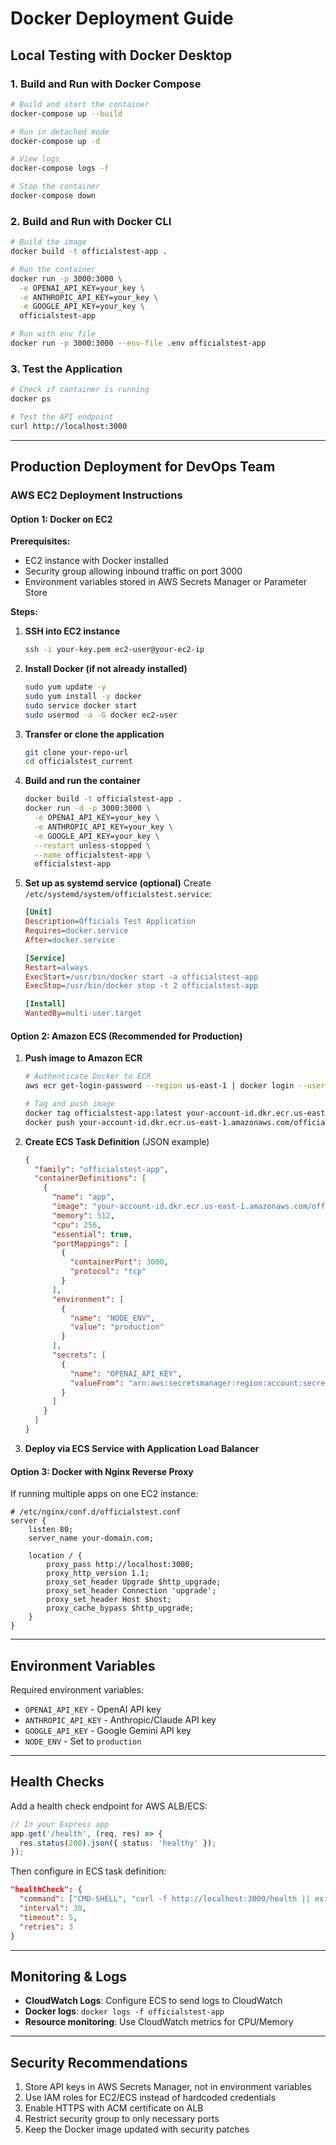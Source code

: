 # Docker Deployment Guide

## Local Testing with Docker Desktop

### 1. Build and Run with Docker Compose
```bash
# Build and start the container
docker-compose up --build

# Run in detached mode
docker-compose up -d

# View logs
docker-compose logs -f

# Stop the container
docker-compose down
```

### 2. Build and Run with Docker CLI
```bash
# Build the image
docker build -t officialstest-app .

# Run the container
docker run -p 3000:3000 \
  -e OPENAI_API_KEY=your_key \
  -e ANTHROPIC_API_KEY=your_key \
  -e GOOGLE_API_KEY=your_key \
  officialstest-app

# Run with env file
docker run -p 3000:3000 --env-file .env officialstest-app
```

### 3. Test the Application
```bash
# Check if container is running
docker ps

# Test the API endpoint
curl http://localhost:3000
```

---

## Production Deployment for DevOps Team

### AWS EC2 Deployment Instructions

#### Option 1: Docker on EC2

**Prerequisites:**
- EC2 instance with Docker installed
- Security group allowing inbound traffic on port 3000
- Environment variables stored in AWS Secrets Manager or Parameter Store

**Steps:**

1. **SSH into EC2 instance**
   ```bash
   ssh -i your-key.pem ec2-user@your-ec2-ip
   ```

2. **Install Docker (if not already installed)**
   ```bash
   sudo yum update -y
   sudo yum install -y docker
   sudo service docker start
   sudo usermod -a -G docker ec2-user
   ```

3. **Transfer or clone the application**
   ```bash
   git clone your-repo-url
   cd officialstest_current
   ```

4. **Build and run the container**
   ```bash
   docker build -t officialstest-app .
   docker run -d -p 3000:3000 \
     -e OPENAI_API_KEY=your_key \
     -e ANTHROPIC_API_KEY=your_key \
     -e GOOGLE_API_KEY=your_key \
     --restart unless-stopped \
     --name officialstest-app \
     officialstest-app
   ```

5. **Set up as systemd service (optional)**
   Create `/etc/systemd/system/officialstest.service`:
   ```ini
   [Unit]
   Description=Officials Test Application
   Requires=docker.service
   After=docker.service

   [Service]
   Restart=always
   ExecStart=/usr/bin/docker start -a officialstest-app
   ExecStop=/usr/bin/docker stop -t 2 officialstest-app

   [Install]
   WantedBy=multi-user.target
   ```

#### Option 2: Amazon ECS (Recommended for Production)

1. **Push image to Amazon ECR**
   ```bash
   # Authenticate Docker to ECR
   aws ecr get-login-password --region us-east-1 | docker login --username AWS --password-stdin your-account-id.dkr.ecr.us-east-1.amazonaws.com

   # Tag and push image
   docker tag officialstest-app:latest your-account-id.dkr.ecr.us-east-1.amazonaws.com/officialstest-app:latest
   docker push your-account-id.dkr.ecr.us-east-1.amazonaws.com/officialstest-app:latest
   ```

2. **Create ECS Task Definition** (JSON example)
   ```json
   {
     "family": "officialstest-app",
     "containerDefinitions": [
       {
         "name": "app",
         "image": "your-account-id.dkr.ecr.us-east-1.amazonaws.com/officialstest-app:latest",
         "memory": 512,
         "cpu": 256,
         "essential": true,
         "portMappings": [
           {
             "containerPort": 3000,
             "protocol": "tcp"
           }
         ],
         "environment": [
           {
             "name": "NODE_ENV",
             "value": "production"
           }
         ],
         "secrets": [
           {
             "name": "OPENAI_API_KEY",
             "valueFrom": "arn:aws:secretsmanager:region:account:secret:name"
           }
         ]
       }
     ]
   }
   ```

3. **Deploy via ECS Service with Application Load Balancer**

#### Option 3: Docker with Nginx Reverse Proxy

If running multiple apps on one EC2 instance:

```nginx
# /etc/nginx/conf.d/officialstest.conf
server {
    listen 80;
    server_name your-domain.com;

    location / {
        proxy_pass http://localhost:3000;
        proxy_http_version 1.1;
        proxy_set_header Upgrade $http_upgrade;
        proxy_set_header Connection 'upgrade';
        proxy_set_header Host $host;
        proxy_cache_bypass $http_upgrade;
    }
}
```

---

## Environment Variables

Required environment variables:
- `OPENAI_API_KEY` - OpenAI API key
- `ANTHROPIC_API_KEY` - Anthropic/Claude API key
- `GOOGLE_API_KEY` - Google Gemini API key
- `NODE_ENV` - Set to `production`

---

## Health Checks

Add a health check endpoint for AWS ALB/ECS:

```typescript
// In your Express app
app.get('/health', (req, res) => {
  res.status(200).json({ status: 'healthy' });
});
```

Then configure in ECS task definition:
```json
"healthCheck": {
  "command": ["CMD-SHELL", "curl -f http://localhost:3000/health || exit 1"],
  "interval": 30,
  "timeout": 5,
  "retries": 3
}
```

---

## Monitoring & Logs

- **CloudWatch Logs**: Configure ECS to send logs to CloudWatch
- **Docker logs**: `docker logs -f officialstest-app`
- **Resource monitoring**: Use CloudWatch metrics for CPU/Memory

---

## Security Recommendations

1. Store API keys in AWS Secrets Manager, not in environment variables
2. Use IAM roles for EC2/ECS instead of hardcoded credentials
3. Enable HTTPS with ACM certificate on ALB
4. Restrict security group to only necessary ports
5. Keep the Docker image updated with security patches
